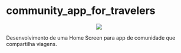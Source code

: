 # community_app_for_travelers

<p align="center">
   <img src="https://cdn-images-1.medium.com/max/800/1*NZa0-bpjWABZRlLYzZGqCw.png" weight="200"/>
</p>

Desenvolvimento de uma Home Screen para app de comunidade que compartilha viagens.
